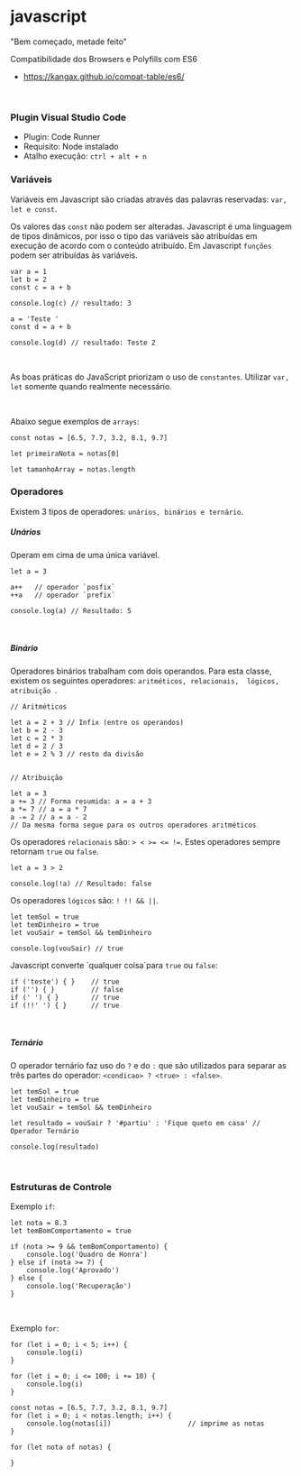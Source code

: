  # javascript

 "Bem começado, metade feito"

 Compatibilidade dos Browsers e Polyfills com ES6
  - https://kangax.github.io/compat-table/es6/
 
 
 <br/>
 
 
 ### Plugin Visual Studio Code
 
  * Plugin: Code Runner 
  * Requisito: Node instalado
  * Atalho execução: `ctrl + alt + n`

 
 ### Variáveis
 
 Variáveis em Javascript são criadas através das palavras reservadas: `var, let e const`.
 
 Os valores das `const` não podem ser alteradas. Javascript é uma linguagem de tipos dinâmicos, por isso 
 o tipo das variáveis são atribuídas em execução de acordo com o conteúdo atribuído. Em Javascript `funções` podem ser
 atribuídas às variáveis.
  
    var a = 1
    let b = 2
    const c = a + b
    
    console.log(c) // resultado: 3
    
    a = 'Teste ' 
    const d = a + b
    
    console.log(d) // resultado: Teste 2
    
 <br/>
  
 As boas práticas do JavaScript priorizam o uso de `constantes`. Utilizar `var, let` somente quando realmente
 necessário.
 
 <br/>
 
 Abaixo segue exemplos de `arrays`:
 
    const notas = [6.5, 7.7, 3.2, 8.1, 9.7]
    
    let primeiraNota = notas[0]
    
    let tamanhoArray = notas.length
    
 
 ### Operadores    

 Existem 3 tipos de operadores: `unários, binários e ternário`.

 ##### Unários

 Operam em cima de uma única variável.

    let a = 3
    
    a++   // operador `posfix` 
    ++a   // operador `prefix`
    
    console.log(a) // Resultado: 5

 <br/>    

 ##### Binário

 Operadores binários trabalham com dois operandos. Para esta classe, existem os seguintes operadores: `aritméticos, relacionais, 
 lógicos, atribuição `.

    // Aritméticos
    
    let a = 2 + 3 // Infix (entre os operandos)
    let b = 2 - 3 
    let c = 2 * 3 
    let d = 2 / 3 
    let e = 2 % 3 // resto da divisão 
    
    
    // Atribuição
    
    let a = 3
    a += 3 // Forma resumida: a = a + 3
    a *= 7 // a = a * 7
    a -= 2 // a = a - 2
    // Da mesma forma segue para os outros operadores aritméticos
    
    
 Os operadores `relacionais` são: `> < >= <= !=`. Estes operadores sempre retornam `true` ou `false`.

    let a = 3 > 2
    
    console.log(!a) // Resultado: false
    

 Os operadores `lógicos` são: `! !! && ||`.

    let temSol = true
    let temDinheiro = true
    let vouSair = temSol && temDinheiro
    
    console.log(vouSair) // true


 Javascript converte ´qualquer coisa´para `true` ou `false`:

    if ('teste') { }    // true
    if ('') { }         // false
    if (' ') { }        // true   
    if (!!' ') { }      // true
  
  
 <br/>    

 ##### Ternário

 O operador ternário faz uso do `?` e do `:` que são utilizados para separar as três partes do operador: 
 `<condicao> ? <true> : <false>`.
    
    let temSol = true
    let temDinheiro = true
    let vouSair = temSol && temDinheiro

    let resultado = vouSair ? '#partiu' : 'Fique queto em casa' // Operador Ternário

    console.log(resultado)
    
    
 <br/>
 
 ### Estruturas de Controle
 
 Exemplo `if`:
 
    let nota = 8.3
    let temBomComportamento = true 
       
    if (nota >= 9 && temBomComportamento) {
        console.log('Quadro de Honra')
    } else if (nota >= 7) {
        console.log('Aprovado')
    } else {
        console.log('Recuperação')
    }
 
 <br/>
 
 Exemplo `for`:
 
    for (let i = 0; i < 5; i++) {
        console.log(i)
    }
    
    for (let i = 0; i <= 100; i += 10) {
        console.log(i)
    }
    
    const notas = [6.5, 7.7, 3.2, 8.1, 9.7]
    for (let i = 0; i < notas.length; i++) {
        console.log(notas[i])                   // imprime as notas
    }
    
    for (let nota of notas) {
    
    }

    
